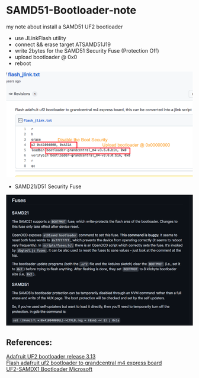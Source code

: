 # SAMD51-Bootloader-note
my note about install a SAMD51 UF2 bootloader<br>

- use JLinkFlash utility
- connect && erase target ATSAMD51J19
- write 2bytes for the SAMD51 Security Fuse (Protection Off)
- upload bootloader @ 0x0
- reboot

<img src="pic/JlinkBootloaderM4_Notes.png" />

- SAMD21/D51 Security Fuse
<img src = "pic/SAMD51Fuse.png" />

## References:<br>
[Adafruit UF2 bootloader release 3.13](https://github.com/adafruit/uf2-samdx1/releases/tag/v3.13.0) <br>
[Flash adafruit uf2 bootloader to grandcentral m4 express board](https://gist.github.com/C47D/b54ea63f30b1e61852514ad6e1177a72) <br>
[UF2-SAMDX1 Bootloader Microsoft](https://github.com/microsoft/uf2-samdx1)
